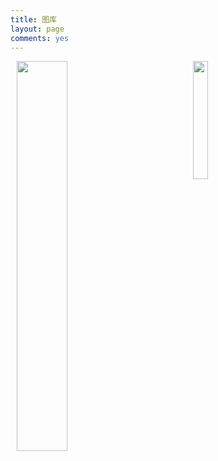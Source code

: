 ```yaml
---
title: 图库
layout: page
comments: yes
---
```


<a href="{{ site.url }}/album/centurypark/" title="世纪公园"><img src="http://www.kxqq.net/images/qqimg.asp?url=http://b151.photo.store.qq.com/psb?/V13JA5z40d9Mx5/xq1WS69Ii1S*FKxCs5Sw8YaI514h34FV3B9kIsry5G4!/b/YcvgBlqNlAAAYqwKDVrSjwAA" style="margin-left: 10px; height:40%; width:40%; float:left;" /></a>
<a href="{{ site.url }}/album/todaything/" title="今昔"><img src="http://www.kxqq.net/images/qqimg.asp?url=http://b46.photo.store.qq.com/psu?/d969de4b-b6e5-4504-9731-7d71871c0096/9cyWkPQaSEUiH8tUisNrzclnOmpzhPPSHVrVSrVOZpk!/b/YXLxgBhAhQAAYj2rbxu5YAAA&a=41&b=46" style="margin-left: 80px; height:22%; width:22%; float:left;" /></a>


